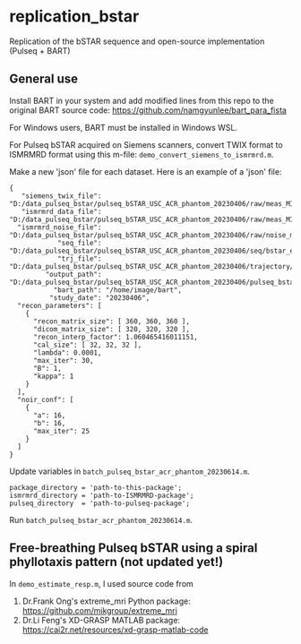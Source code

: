# replication_bstar
Replication of the bSTAR sequence and open-source implementation (Pulseq + BART)

## General use

Install BART in your system and add modified lines from this repo to the original BART source code: https://github.com/namgyunlee/bart_para_fista

For Windows users, BART must be installed in Windows WSL.

For Pulseq bSTAR acquired on Siemens scanners, convert TWIX format to ISMRMRD format using this m-file: `demo_convert_siemens_to_ismrmrd.m`.

Make a new 'json' file for each dataset. Here is an example of a 'json' file:

	{
       "siemens_twix_file": "D:/data_pulseq_bstar/pulseq_bSTAR_USC_ACR_phantom_20230406/raw/meas_MID00539_FID62952_pulseq_bstar_1_38ms_1_61mm_bh_i4_17k.dat",
       "ismrmrd_data_file": "D:/data_pulseq_bstar/pulseq_bSTAR_USC_ACR_phantom_20230406/raw/meas_MID00539_FID62952_pulseq_bstar_1_38ms_1_61mm_bh_i4_17k.h5",
      "ismrmrd_noise_file": "D:/data_pulseq_bstar/pulseq_bSTAR_USC_ACR_phantom_20230406/raw/noise_meas_MID00539_FID62952_pulseq_bstar_1_38ms_1_61mm_bh_i4_17k.h5",
	            "seq_file": "D:/data_pulseq_bstar/pulseq_bSTAR_USC_ACR_phantom_20230406/seq/bstar_ecg0_TR1.38ms_1.61mm_b1929_rf200_i4_17k_FA25_self0_WASP.seq",
                "trj_file": "D:/data_pulseq_bstar/pulseq_bSTAR_USC_ACR_phantom_20230406/trajectory/traj_b1929_n288_Zhao_2020_MRM_v2_fine_tuning.trj",
             "output_path": "D:/data_pulseq_bstar/pulseq_bSTAR_USC_ACR_phantom_20230406/pulseq_bstar_1_38ms_1_61mm_bh_i4_17k",
               "bart_path": "/home/image/bart",
              "study_date": "20230406",
      "recon_parameters": [
        {
	      "recon_matrix_size": [ 360, 360, 360 ],
          "dicom_matrix_size": [ 320, 320, 320 ],
          "recon_interp_factor": 1.060465416011151,
          "cal_size": [ 32, 32, 32 ],
          "lambda": 0.0001,
          "max_iter": 30,
          "B": 1,
          "kappa": 1
        }
      ],
      "noir_conf": [
        {
	      "a": 16,
          "b": 16,
          "max_iter": 25
        }
      ]
	}


Update variables in `batch_pulseq_bstar_acr_phantom_20230614.m`.

    package_directory = 'path-to-this-package';
    ismrmrd_directory = 'path-to-ISMRMRD-package';
    pulseq_directory  = 'path-to-pulseq-package';

Run `batch_pulseq_bstar_acr_phantom_20230614.m`.

## Free-breathing Pulseq bSTAR using a spiral phyllotaxis pattern (not updated yet!)

In `demo_estimate_resp.m`, I used source code from 
1. Dr.Frank Ong's extreme_mri Python package: https://github.com/mikgroup/extreme_mri
2. Dr.Li Feng's XD-GRASP MATLAB package: https://cai2r.net/resources/xd-grasp-matlab-code